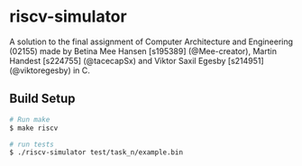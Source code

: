 # riscv-simulator
A solution to the final assignment of Computer Architecture and Engineering (02155) made by Betina Mee Hansen [s195389] (@Mee-creator), Martin Handest [s224755] (@tacecapSx) and Viktor Saxil Egesby [s214951] (@viktoregesby) in C.

## Build Setup

```bash
# Run make
$ make riscv

# run tests
$ ./riscv-simulator test/task_n/example.bin
```